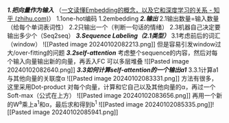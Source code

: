 ***1.把向量作为输入***
（[一文读懂Embedding的概念，以及它和深度学习的关系 - 知乎 (zhihu.com)](https://zhuanlan.zhihu.com/p/164502624)）
1.1one-hot编码
1.2embedding
***2.输出***
2.1输出数量=输入数量（给每个单词表词性）
2.2只输出一个（判断一句话的情绪）
2.3机器自己决定要输出多少个（Seq2seq）
***3.Sequence Labeling（2.1类型）***
3.1考虑前后的词汇（window）
![[Pasted image 20240102082213.png]]
但是容易引发window过大/over-fitting的问题
***3.2self-attention***
考虑整个sequence的内容，然后对每个输入向量输出新的向量，再丢入FC
可以多层堆叠
![[Pasted image 20240102082640.png]]
***3.3如何计算self-attention的一个输出a1***
3.3.1计算a1与其他向量的关联度α
![[Pasted image 20240102083331.png]]
方法有很多，这里采用Dot-product
对每个向量，计算和它自己以及其他向量的α，再过一个Soft-max（公式在上方）
![[Pasted image 20240102083656.png]]
再用一个新的W<sup>a</sup>乘上a<sup>1</sup>和α，最后求和得到b<sup>1</sup>
![[Pasted image 20240102085335.png]]![[Pasted image 20240102085941.png]]
